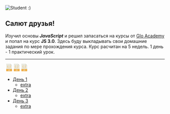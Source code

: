 ![](https://image.flaticon.com/icons/png/128/978/978384.png 'Student :)') 
## Салют друзья! 


Изучил основы ***JavaScript*** и решил запасаться на курсы от 
[Glo Academy](https://vk.com/glo_academy)
и попал на курс **JS 3.0**.
Здесь буду выкладывать свои домашние задания по мере прохождения курса. Курс расчитан на 5 недель. 1 день - 1 практический урок. <br> 
* * * 	
![js]![js]![js]
- [День 1](https://github.com/muromtsev/course-JS3/blob/master/day%231/main.js)
	- [extra](https://github.com/muromtsev/course-JS3/blob/master/additionally/add%231/main.js)
- [День 2](https://github.com/muromtsev/course-JS3/blob/master/day%232/main.js)
	- [extra](https://github.com/muromtsev/course-JS3/blob/master/additionally/add%232/main.js)
- [День 3](https://github.com/muromtsev/course-JS3/blob/master/day%233/main.js)
	- [extra](https://github.com/muromtsev/course-JS3/blob/master/additionally/add%233/main.js)








[js]: https://raw.githubusercontent.com/muromtsev/course-JS3/master/img/javascript24.png
[list]: https://raw.githubusercontent.com/muromtsev/course-JS3/master/img/clipboard.png


